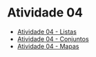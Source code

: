 # Atividade 04

- [Atividade 04 - Listas](./listas)
- [Atividade 04 - Conjuntos](./conjuntos)
- [Atividade 04 - Mapas](./mapas)